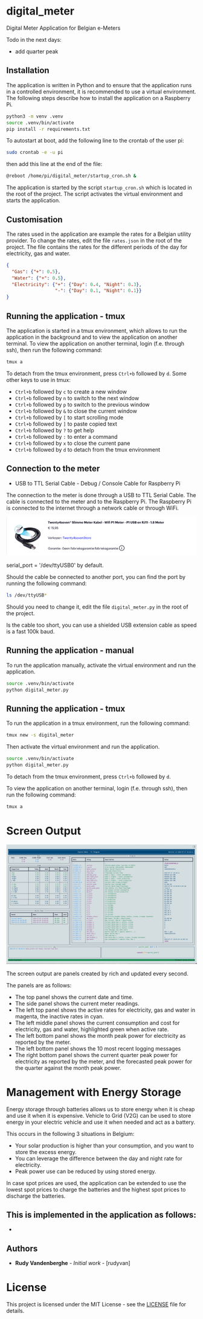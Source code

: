 # digital_meter
Digital Meter Application for Belgian e-Meters

Todo in the next days:
- add quarter peak

## Installation

The application is written in Python and to ensure that the application runs in a controlled environment, it is recommended to use a virtual environment. The following steps describe how to install the application on a Raspberry Pi.

```bash
python3 -m venv .venv
source .venv/bin/activate
pip install -r requirements.txt
```

To autostart at boot, add the following line to the crontab of the user pi:

```bash
sudo crontab -e -u pi
```

then add this line at the end of the file:

```bash
@reboot /home/pi/digital_meter/startup_cron.sh &
```

The application is started by the script `startup_cron.sh` which is located in the root of the project. 
The script activates the virtual environment and starts the application.

## Customisation

The rates used in the application are example the rates for a Belgian utility provider. 
To change the rates, edit the file `rates.json` in the root of the project. 
The file contains the rates for the different periods of the day for electricity, gas and water.

```json
{
  "Gas": {"+": 0.5},
  "Water": {"+": 0.5},
  "Electricity": {"+": {"Day": 0.4, "Night": 0.3},
                  "-": {"Day": 0.1, "Night": 0.1}}
}
```

## Running the application - tmux

The application is started in a tmux environment, which allows to run the application in the background and to view the application on another terminal.
To view the application on another terminal, login (f.e. through ssh), then run the following command:

```bash
tmux a
```

To detach from the tmux environment, press `Ctrl+b` followed by `d`.
Some other keys to use in tmux:
- `Ctrl+b` followed by `c` to create a new window
- `Ctrl+b` followed by `n` to switch to the next window
- `Ctrl+b` followed by `p` to switch to the previous window
- `Ctrl+b` followed by `&` to close the current window
- `Ctrl+b` followed by `[` to start scrolling mode
- `Ctrl+b` followed by `]` to paste copied text
- `Ctrl+b` followed by `?` to get help
- `Ctrl+b` followed by `:` to enter a command
- `Ctrl+b` followed by `x` to close the current pane
- `Ctrl+b` followed by `d` to detach from the tmux environment


## Connection to the meter

- USB to TTL Serial Cable - Debug / Console Cable for Raspberry Pi

The connection to the meter is done through a USB to TTL Serial Cable. The cable is connected to the meter and to the Raspberry Pi. 
The Raspberry Pi is connected to the internet through a network cable or through WiFi.

![cable.png](cable.png)

serial_port = '/dev/ttyUSB0' by default.

Should the cable be connected to another port, you can find the port by running the following command:

```bash
ls /dev/ttyUSB*
```

Should you need to change it, edit the file `digital_meter.py` in the root of the project.

Is the cable too short, you can use a shielded USB extension cable as speed is a fast 100k baud.

## Running the application - manual

To run the application manually, activate the virtual environment and run the application.

```bash 
source .venv/bin/activate
python digital_meter.py
```

## Running the application - tmux

To run the application in a tmux environment, run the following command:

```bash
tmux new -s digital_meter
```

Then activate the virtual environment and run the application.

```bash 
source .venv/bin/activate
python digital_meter.py
```

To detach from the tmux environment, press `Ctrl+b` followed by `d`.

To view the application on another terminal, login (f.e. through ssh), then run the following command:

```bash
tmux a
``` 

# Screen Output

![screenshot](screen_shot.jpg)

The screen output are panels created by rich and updated every second. 

The panels are as follows:
- The top panel shows the current date and time.
- The side panel shows the current meter readings.
- The left top panel shows the active rates for electricity, gas and water in magenta, the inactive rates in cyan.
- The left middle panel shows the current consumption and cost for electricity, gas and water, highlighted green when active rate.
- The left bottom panel shows the month peak power for electricity as reported by the meter.
- The left bottom panel shows the 10 most recent logging messages
- The right bottom panel shows the current quarter peak power for electricity as reported by the meter, and the forecasted peak power for the quarter against the month peak power.


# Management with Energy Storage

Energy storage through batteries allows us to store energy when it is cheap and use it when it is expensive. 
Vehicle to Grid (V2G) can be used to store energy in your electric vehicle and use it when needed and act as a battery.

This occurs in the following 3 situations in Belgium:
- Your solar production is higher than your consumption, and you want to store the excess energy.
- You can leverage the difference between the day and night rate for electricity.
- Peak power use can be reduced by using stored energy.

In case spot prices are used, the application can be extended to use the lowest spot prices to charge the batteries and the highest spot prices to discharge the batteries.

This is implemented in the application as follows:
-
-

## Authors

* **Rudy Vandenberghe** - *Initial work* - [rudyvan]

# License

This project is licensed under the MIT License - see the [LICENSE](LICENSE) file for details.

